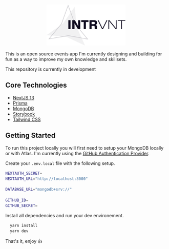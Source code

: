 <p align="center">  
  <picture>
    <source media="(prefers-color-scheme: dark)" srcset="https://raw.githubusercontent.com/mattsince87/event-app/main/public/docs/intrvnt.logo.svg">
    <img src="https://raw.githubusercontent.com/mattsince87/event-app/main/public/docs/intrvnt.logo.dark.svg" height="128">
  </picture>
</p>

This is an open source events app I'm currently designing and building for fun as a way to improve my own knowledge and skillsets.

<div class="p-3 mb-4 border extended-markdown tip rounded-1 color-border-accent-emphasis color-bg-accent f5">
This repository is currently in development
</div>

## Core Technologies

- [NextJS 13](https://github.com/vercel/next.js)
- [Prisma](https://github.com/prisma/prisma)
- [MongoDB](https://github.com/mongodb/mongo)
- [Storybook](https://github.com/storybookjs/storybook)
- [Tailwind CSS](https://github.com/tailwindlabs/tailwindcss)

## Getting Started

To run this project locally you will first need to setup your MongoDB locally or with Atlas. I'm currently using the [GitHub Authentication Provider](https://next-auth.js.org/providers/github).

Create your `.env.local` file with the following setup.

```bash
NEXTAUTH_SECRET=
NEXTAUTH_URL="http://localhost:3000"

DATABASE_URL="mongodb+srv://"

GITHUB_ID=
GITHUB_SECRET=
```

Install all dependencies and run your dev environement.

```bash
  yarn install
  yarn dev
```

That's it, enjoy :+1:
